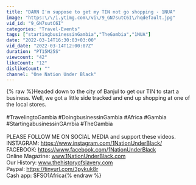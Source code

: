 ```yaml
---
title: "DARN I'm suppose to get my TIN not go shopping - 1NUA"
image: "https:\/\/i.ytimg.com\/vi\/9_GN7sutC6I\/hqdefault.jpg"
vid_id: "9_GN7sutC6I"
categories: "Travel-Events"
tags: ["startingbusinessinGambia","TheGambia","1NUA"]
date: "2022-03-14T16:30:03+03:00"
vid_date: "2022-03-14T12:00:07Z"
duration: "PT15M25S"
viewcount: "42"
likeCount: "12"
dislikeCount: ""
channel: "One Nation Under Black"
---
```

{% raw %}Headed down to the city of Banjul to get our TIN to start a business.  Well, we got a little side tracked and end up shopping at one of the local stores. <br /><br />#TravelingtoGambia   #DoingbusinessinGambia   #Africa   #Gambia  #StartingabusinessinGAmbia  #TheGambia<br /><br />PLEASE FOLLOW ME ON SOCIAL MEDIA and support these videos.  <br />INSTAGRAM: <a rel="nofollow" target="blank" href="https://www.instagram.com/1NationUnderBlack/">https://www.instagram.com/1NationUnderBlack/</a><br />FACEBOOK: <a rel="nofollow" target="blank" href="https://www.facebook.com/1NationUnderBlack">https://www.facebook.com/1NationUnderBlack</a><br />Online Magazine:  www.1NationUnderBlack.com<br />Our History:  www.thehistoryofslavery.com<br />Paypal:  <a rel="nofollow" target="blank" href="https://tinyurl.com/3pykuk8r">https://tinyurl.com/3pykuk8r</a> <br />Cash app:  $FSO1Africa{% endraw %}

